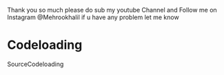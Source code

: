 Thank you so much 
please do sub my youtube Channel 
and Follow me on Instagram @Mehrookhalil
if u have any problem let me know 
# Codeloading
SourceCodeloading
